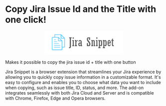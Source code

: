 # Copy Jira Issue Id and the Title with one click!

<p align="center">
  <img src="./icons/logo_banner.png">
</p>

Makes it possible to copy the jira issue id + title with one button

Jira Snippet is a browser extension that streamlines your Jira experience by allowing you to quickly copy issue information in a customizable format. It's easy to configure and enables you to choose what data you want to include when copying, such as issue title, ID, status, and more. The add-on integrates seamlessly with both Jira Cloud and Server and is compatible with Chrome, Firefox, Edge and Opera browsers.